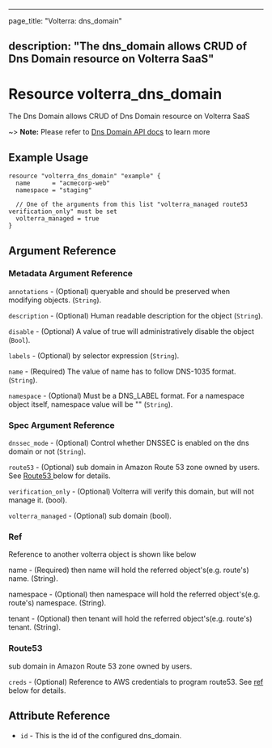 ---

page_title: "Volterra: dns_domain"

description: "The dns_domain allows CRUD of Dns Domain resource on Volterra SaaS"
---------------------------------------------------------------------------------

Resource volterra_dns_domain
============================

The Dns Domain allows CRUD of Dns Domain resource on Volterra SaaS

~> **Note:** Please refer to [Dns Domain API docs](https://volterra.io/docs/api/dns-domain) to learn more

Example Usage
-------------

```hcl
resource "volterra_dns_domain" "example" {
  name      = "acmecorp-web"
  namespace = "staging"

  // One of the arguments from this list "volterra_managed route53 verification_only" must be set
  volterra_managed = true
}

```

Argument Reference
------------------

### Metadata Argument Reference

`annotations` - (Optional) queryable and should be preserved when modifying objects. (`String`).

`description` - (Optional) Human readable description for the object (`String`).

`disable` - (Optional) A value of true will administratively disable the object (`Bool`).

`labels` - (Optional) by selector expression (`String`).

`name` - (Required) The value of name has to follow DNS-1035 format. (`String`).

`namespace` - (Optional) Must be a DNS_LABEL format. For a namespace object itself, namespace value will be "" (`String`).

### Spec Argument Reference

`dnssec_mode` - (Optional) Control whether DNSSEC is enabled on the dns domain or not (`String`).

`route53` - (Optional) sub domain in Amazon Route 53 zone owned by users. See [Route53 ](#route53) below for details.

`verification_only` - (Optional) Volterra will verify this domain, but will not manage it. (bool).

`volterra_managed` - (Optional) sub domain (bool).

### Ref

Reference to another volterra object is shown like below

name - (Required) then name will hold the referred object's(e.g. route's) name. (String).

namespace - (Optional) then namespace will hold the referred object's(e.g. route's) namespace. (String).

tenant - (Optional) then tenant will hold the referred object's(e.g. route's) tenant. (String).

### Route53

sub domain in Amazon Route 53 zone owned by users.

`creds` - (Optional) Reference to AWS credentials to program route53. See [ref](#ref) below for details.

Attribute Reference
-------------------

-	`id` - This is the id of the configured dns_domain.
